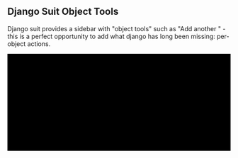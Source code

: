 Django Suit Object Tools
------------------------

Django suit provides a sidebar with "object tools" such as "Add another <object>" - this is a perfect opportunity to add what django has long been missing: per-object actions.

![Object Tools.gif](object_tools.gif)

